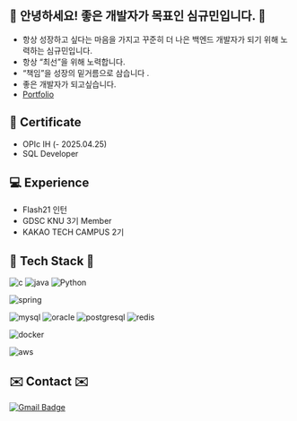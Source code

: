 ## :raised_hands: 안녕하세요! 좋은 개발자가 목표인 심규민입니다. :raised_hands:
* 항상 성장하고 싶다는 마음을 가지고 꾸준히 더 나은 백엔드 개발자가 되기 위해 노력하는 심규민입니다.
* 항상 “최선”을 위해 노력합니다.
* “책임”을 성장의 밑거름으로 삼습니다 .
* 좋은 개발자가 되고싶습니다.
* [Portfolio](https://sim-mer.notion.site/Always-wanna-grow-82b67551382f43828e1b1196f2cf05fc?pvs=4)

## :runner: Certificate
* OPIc IH (- 2025.04.25)
* SQL Developer

## :computer: Experience
* Flash21 인턴
* GDSC KNU 3기 Member
* KAKAO TECH CAMPUS 2기
	
## 🔧 Tech Stack 🔧 
![c](https://img.shields.io/badge/C-00599C?style=for-the-badge&logo=c&logoColor=white)
![java](https://img.shields.io/badge/Java-ED8B00?style=for-the-badge&logo=openjdk&logoColor=white)
![Python](https://img.shields.io/badge/Python-3776AB?style=for-the-badge&logo=Python&logoColor=white)

![spring](https://img.shields.io/badge/Spring-6DB33F?style=for-the-badge&logo=spring&logoColor=white)

![mysql](https://img.shields.io/badge/MySQL-00000F?style=for-the-badge&logo=mysql&logoColor=white)
![oracle](https://img.shields.io/badge/Oracle-F80000?style=for-the-badge&logo=oracle&logoColor=white)
![postgresql](https://img.shields.io/badge/PostgreSQL-4169E1?style=for-the-badge&logo=postgresql&logoColor=white)
![redis](https://img.shields.io/badge/Redis-DC382D?style=for-the-badge&logo=redis&logoColor=white)

![docker](https://img.shields.io/badge/Docker-2496ED?style=for-the-badge&logo=docker&logoColor=white)

![aws](https://img.shields.io/badge/Amazon_AWS-232F3E?style=for-the-badge&logo=amazon-aws&logoColor=white)


## ✉️ Contact ✉️
[![Gmail Badge](https://img.shields.io/badge/Gmail-d14836?style=flat-square&logo=gmail&logoColor=white&link=mailto:gyu2781@gmail.com)](mailto:gyu2781@gmail.com)

<div align=center>
